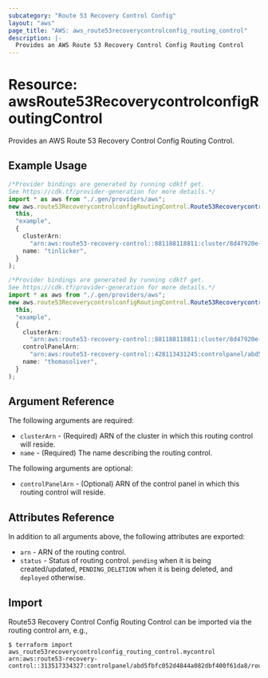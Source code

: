 ```yaml
---
subcategory: "Route 53 Recovery Control Config"
layout: "aws"
page_title: "AWS: aws_route53recoverycontrolconfig_routing_control"
description: |-
  Provides an AWS Route 53 Recovery Control Config Routing Control
---
```


# Resource: awsRoute53RecoverycontrolconfigRoutingControl

Provides an AWS Route 53 Recovery Control Config Routing Control.

## Example Usage

```typescript
/*Provider bindings are generated by running cdktf get.
See https://cdk.tf/provider-generation for more details.*/
import * as aws from "./.gen/providers/aws";
new aws.route53RecoverycontrolconfigRoutingControl.Route53RecoverycontrolconfigRoutingControl(
  this,
  "example",
  {
    clusterArn:
      "arn:aws:route53-recovery-control::881188118811:cluster/8d47920e-d789-437d-803a-2dcc4b204393",
    name: "tinlicker",
  }
);

```

```typescript
/*Provider bindings are generated by running cdktf get.
See https://cdk.tf/provider-generation for more details.*/
import * as aws from "./.gen/providers/aws";
new aws.route53RecoverycontrolconfigRoutingControl.Route53RecoverycontrolconfigRoutingControl(
  this,
  "example",
  {
    clusterArn:
      "arn:aws:route53-recovery-control::881188118811:cluster/8d47920e-d789-437d-803a-2dcc4b204393",
    controlPanelArn:
      "arn:aws:route53-recovery-control::428113431245:controlpanel/abd5fbfc052d4844a082dbf400f61da8",
    name: "thomasoliver",
  }
);

```

## Argument Reference

The following arguments are required:

* `clusterArn` - (Required) ARN of the cluster in which this routing control will reside.
* `name` - (Required) The name describing the routing control.

The following arguments are optional:

* `controlPanelArn` - (Optional) ARN of the control panel in which this routing control will reside.

## Attributes Reference

In addition to all arguments above, the following attributes are exported:

* `arn` - ARN of the routing control.
* `status` - Status of routing control. `pending` when it is being created/updated, `PENDING_DELETION` when it is being deleted, and `deployed` otherwise.

## Import

Route53 Recovery Control Config Routing Control can be imported via the routing control arn, e.g.,

```console
$ terraform import aws_route53recoverycontrolconfig_routing_control.mycontrol arn:aws:route53-recovery-control::313517334327:controlpanel/abd5fbfc052d4844a082dbf400f61da8/routingcontrol/d5d90e587870494b
```
